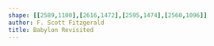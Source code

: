 ```yaml
---
shape: [[2589,1100],[2616,1472],[2595,1474],[2560,1096]]
author: F. Scott Fitzgerald
title: Babylon Revisited
---
```

 